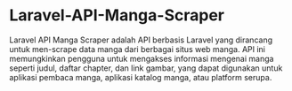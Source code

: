 # Laravel-API-Manga-Scraper
Laravel API Manga Scraper adalah API berbasis Laravel yang dirancang untuk men-scrape data manga dari berbagai situs web manga. API ini memungkinkan pengguna untuk mengakses informasi mengenai manga seperti judul, daftar chapter, dan link gambar, yang dapat digunakan untuk aplikasi pembaca manga, aplikasi katalog manga, atau platform serupa.
